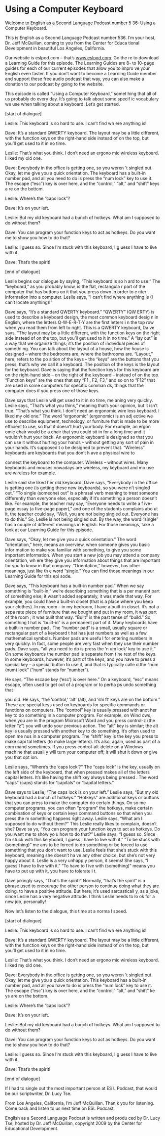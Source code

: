 # Using a Computer Keyboard

Welcome to English as a Second Language Podcast number 5 36: Using a Computer Keyboard. 

This is English as a Second Language Podcast number 536.  I’m your host, Dr. Jeff McQuillan, coming to you from the Center for Educa tional Development in beautiful Los Angeles, California. 

Our website is eslpod.com – that’s www.eslpod.com.  Go the re to download a Learning Guide for this episode.  The Learning Guides are 8- to 10-page guides for each of our current episodes that allow you to impro ve your English even faster.  If you don’t want to become a Learning Guide member and support these free audio podcast that way, you can also make a donation  to our podcast by going to the website. 

This episode is called “Using a Computer Keyboard,” somet hing that all of us probably do every day.  It’s going to talk about some specif ic vocabulary we use when talking about a keyboard.  Let’s get started. 

[start of dialogue] 

Leslie:  This keyboard is so hard to use.  I can’t find wh ere anything is! 

Dave:  It’s a standard QWERTY keyboard.  The layout may be  a little different, with the function keys on the right-hand side instead of on the top, but you’ll get used to it in no time. 

Leslie:  That’s what you think.  I don’t need an ergono mic wireless keyboard.  I liked my old one. 

Dave:  Everybody in the office is getting one, so you weren ’t singled out.  Okay, let me give you a quick orientation.  The keyboard has a built-in number pad, and all you need to do is press the “num lock” key to use it.  The escape (“esc”) key is over here, and the “control,” “alt,” and “shift” keys a re on the bottom.   

Leslie:  Where’s the “caps lock”?   

Dave:  It’s on your left.   

Leslie:  But my old keyboard had a bunch of hotkeys.  What am I supposed to do without them?  

 Dave:  You can program your function keys to act as hotkeys.  Do you want me to show you how to do that? 

Leslie:  I guess so.  Since I’m stuck with this keyboard, I g uess I have to live with it. 

Dave:  That’s the spirit! 

[end of dialogue] 

Leslie begins our dialogue by saying, “This keyboard is so h ard to use.”  The “keyboard,” as you probably know, is the flat, rectangula r part of the computer that has buttons on it that you press down in order to e nter information into a computer.  Leslie says, “I can’t find where anything is (I can’t locate anything)!”   

Dave says, “It’s a standard QWERTY keyboard.”  “QWERTY” (QW ERTY) is used to describe a keyboard design, the most common keyboard desig n in English, where the letters Q-W-E-R-T-Y are the first letters i n the top row when you read them from left to right.  This is a QWERTY keyboard, Da ve says, “The layout may be a little different, with the function keys on the  right side instead of on the top, but you’ll get used to it in no time.”  A “lay out” is a way that we organize things; it’s the position of individual pieces of somethi ng.  You can talk about the layout of a house, how the house is designed – where the  bedrooms are, where the bathrooms are.  “Layout,” here, refers to the po sition of the keys – the “keys” are the buttons that you press, that’s why we call it a keyboard.  The position of the keys is the layout for the keyboard.  Dave is saying that  the function keys for this keyboard are on the right-hand side – on the right  of the keyboard – instead of on the top.  “Function keys” are the ones that say “F1 , F2, F3,” and so on to “F12” that are used in some computers for specific comman ds, things that the computer does if you press one of those keys.   

Dave says that Leslie will get used to it in no time, me aning very quickly.  Leslie says, “That’s what you think,” meaning that’s your opinion,  but it isn’t true. “That’s what you think.  I don’t need an ergonomic wire less keyboard.  I liked my old one.”  The word “ergonomic” (ergonomic) is an adj ective we use to describe equipment, technology, or furniture that is made to be  more efficient to use, so that it doesn’t hurt your body.  For example, an ergon omic chair would be a chair that you could sit in for a long time and it wouldn’t hurt your back.  An ergonomic keyboard is designed so that you can use it without hurting  your hands – without getting any sort of pain in your hands.  It’s supposed t o be designed to prevent that.  “Wireless” keyboards are keyboards that you don’t h ave a physical wire to  

 connect the keyboard to the computer.  Wireless – without wires.  Many keyboards and mouses nowadays are wireless, my keyboard and mo use are wireless for example. 

Leslie said she liked her old keyboard.  Dave says, “Everybody i n the office is getting one (is getting these new keyboards), so you were n’t singled out.”  “To single (someone) out” is a phrasal verb meaning to treat  someone differently than everyone else, especially if it’s something a person  doesn’t like.  For example, the teacher may say, “Everyone needs to write a f ive-page essay (a five-page paper),” and one of the students complains abo ut it, the teacher could say, “Well, you are not being singled out.  Everyone has to do this.”  So, Leslie is not being singled out.  By the way, the word “single” has a couple of different meanings in English.  For those meanings, take a look at our Learning Guide for this episode. 

Dave says, “Okay, let me give you a quick orientation.”  The  word “orientation,” here, means an overview, when someone gives you basic infor mation to make you familiar with something, to give you some important  information.  When you start a new job you may attend a company orientation, wh ere they give you information about things that are important for you to know in that company. “Orientation,” however, has other meanings, just like th e word “single.”  You can find those meanings in our Learning Guide for this epi sode. 

Dave says, “This keyboard has a built-in number pad.”  When  we say something is “built-in,” we’re describing something that is a per manent part of something else; it wasn’t added separately, it was made that way.  For example, you could have a built-in closet (that is a place where you keep your  clothes).  In my room – in my bedroom, I have a built-in closet.  It’s not a sepa rate piece of furniture that we bought and put in my room, it was part of the room ; it was built that way. “Built” is the past tense of “build.”  So, something t hat is “built-in” is a permanent part of it.  Many keyboards have a built-in number pad .  The “number pad” is a small, usually square or rectangular part of a keyboard t hat has just numbers as well as a few mathematical symbols.  Number pads are usefu l for entering numbers in very quickly.  In fact, some people are very fast  when they use their number pads.  Dave says, “all you need to do is press the ‘n um lock’ key to use it.”  On some keyboards the number pad is separate from t he rest of the keys.  In some keyboards, however, it’s part of the keys, and you have to press a special key – a special button to use it, and that is typically calle d the “num (num) lock” (“num” stands for “number”).   

He says, “The escape key (‘esc’) is over here.”  On a keyboard,  “esc” means escape, often used to get out of a program or to perha ps undo something that  

 you did.  He says, “the ‘control,’ ‘alt’ (alt), and ‘shi ft’ keys are on the bottom.” These are special keys used on keyboards for specific commands or functions on computers.  The “control” key is usually pressed with anot her key to do something in a computer program.  For example, on Wind ows, when you are in the program Microsoft Word and you press control-z (the letter “z”) you will undo your previous action.  The “alt” key is similar; the alt key is usually pressed with another key to do something.  It’s often used to open me nus in a computer program.  The “shift” key is the key you press to make capi tal letters (to make large letters).  It’s also, again, used as part of a com mand sometimes.  If you press control-alt-delete on a Windows machine that usuall y will turn your computer off; it will shut it down or give you that opt ion. 

Leslie says, “Where’s the ‘caps lock’?”  The “caps lock” is the key, usually on the left side of the keyboard, that when pressed makes all of  the letters capital letters.  It’s like having the shift key always being pressed .  The word “caps” (caps) stands for “capitals” or “capital letters.”   

Dave says to Leslie, “The caps lock is on your left.”  Leslie says, “But my old keyboard had a bunch of hotkeys.”  “Hotkeys” are additional  keys or buttons that you can press to make the computer do certain things.  On so me computer programs, you can often “program” the hotkeys, make certai n combination of keys or certain keys command buttons so that when you press the m something happens right away.  Leslie says, “What am I supposed to do without them?” This Leslie really likes to complain, doesn’t she?  Dave sa ys, “You can program your function keys to act as hotkeys.  Do you want me to show yo u how to do that?”  Leslie says, “I guess so.  Since I’m stuck with this ke yboard, I guess I have to live with it.”  “To be stuck with (something)” me ans to be forced to do something or be forced to use something that you don’t want to use.  Leslie feels that she’s stuck with this keyboard, meaning she doesn’t ha ve any other choice, but she’s not very happy about it.  Leslie is a very unhapp y person, it seems! She says, “I guess I have to live with it.”  “To have to l ive with (something)” means you have to put up with it, you have to tolerate i t. 

Dave jokingly says, “That’s the spirit!”  Normally, “that’s the spirit” is a phrase used to encourage the other person to continue doing what they are doing, to have a positive attitude.  But here, it’s used sarcasticall y, as a joke, since Leslie has a very negative attitude.  I think Leslie needs to lo ok for a new job, personally! 

Now let’s listen to the dialogue, this time at a norma l speed. 

[start of dialogue]  

 Leslie:  This keyboard is so hard to use.  I can’t find wh ere anything is! 

Dave:  It’s a standard QWERTY keyboard.  The layout may be  a little different, with the function keys on the right-hand side instead of on the top, but you’ll get used to it in no time. 

Leslie:  That’s what you think.  I don’t need an ergono mic wireless keyboard.  I liked my old one. 

Dave:  Everybody in the office is getting one, so you weren ’t singled out.  Okay, let me give you a quick orientation.  This keyboard has a  built-in number pad, and all you have to do is press the “num lock” key to use it.   The escape (“esc”) key is over here, and the “control,” “alt,” and “shift” ke ys are on the bottom.   

Leslie:  Where’s the “caps lock”?   

Dave:  It’s on your left.   

Leslie:  But my old keyboard had a bunch of hotkeys.  What am I supposed to do without them? 

Dave:  You can program your function keys to act as hotkeys.  Do you want me to show you how to do that? 

Leslie:  I guess so.  Since I’m stuck with this keyboard, I g uess I have to live with it. 

Dave:  That’s the spirit! 

[end of dialogue] 

If I had to single out the most important person at ES L Podcast, that would be our scriptwriter, Dr. Lucy Tse.   

From Los Angeles, California, I’m Jeff McQuillan.  Than k you for listening.  Come back and listen to us next time on ESL Podcast. 

English as a Second Language Podcast is written and produ ced by Dr. Lucy Tse, hosted by Dr. Jeff McQuillan, copyright 2009 by the Center  for Educational Development.

